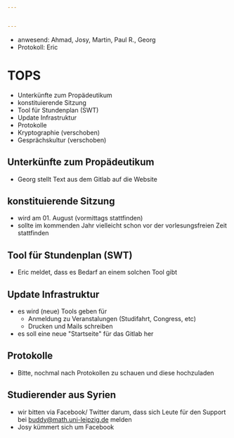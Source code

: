 ```yaml
---


---
```


* anwesend: Ahmad, Josy, Martin, Paul R., Georg
* Protokoll: Eric

# TOPS

* Unterkünfte zum Propädeutikum
* konstituierende Sitzung
* Tool für Stundenplan (SWT)
* Update Infrastruktur
* Protokolle
* Kryptographie (verschoben)
* Gesprächskultur (verschoben)

## Unterkünfte zum Propädeutikum

* Georg stellt Text aus dem Gitlab auf die Website

## konstituierende Sitzung

* wird am 01. August (vormittags stattfinden)
* sollte im kommenden Jahr vielleicht schon vor der vorlesungsfreien Zeit stattfinden

## Tool für Stundenplan (SWT)

* Eric meldet, dass es Bedarf an einem solchen Tool gibt

## Update Infrastruktur

* es wird (neue) Tools geben für
  * Anmeldung zu Veranstalungen (Studifahrt, Congress, etc)
  * Drucken und Mails schreiben
* es soll eine neue "Startseite" für das Gitlab her

## Protokolle

* Bitte, nochmal nach Protokollen zu schauen und diese hochzuladen

## Studierender aus Syrien

* wir bitten via Facebook/ Twitter darum, dass sich Leute für den Support bei buddy@math.uni-leipzig.de melden
* Josy kümmert sich um Facebook
